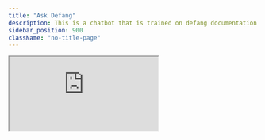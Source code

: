 ```yaml
---
title: "Ask Defang"
description: This is a chatbot that is trained on defang documentation and designed to answer questions
sidebar_position: 900
className: "no-title-page"
---
```


<iframe 
    src="https://rag-chatbot.docs-chatbot.chrisyhjiang.defang.app/" 
    style={{ 
        width: "100%", // Assuming the sidebar width is 250px
        height: "100vh", 
        border: "none",
        marginLeft: "0px",
        marginRight: "0px",
        display: "block" // Ensures proper centering
    }}>
</iframe>
